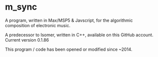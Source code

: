 # m_sync
A program, written in Max/MSP5 & Javscript, for the algorithmic composition of electronic music. 

A predecessor to Isomer, written in C++, available on this GitHub account. Current version 0.1.86

This program / code has been opened or modified since ~2014.

